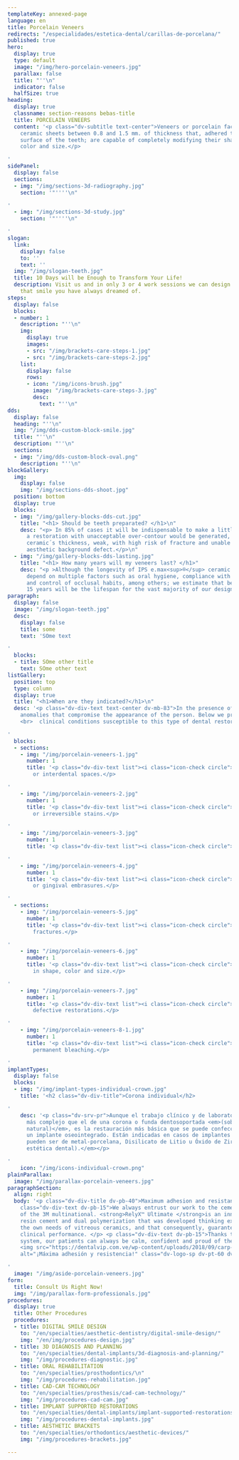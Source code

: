```yaml
---
templateKey: annexed-page
language: en
title: Porcelain Veneers
redirects: "/especialidades/estetica-dental/carillas-de-porcelana/"
published: true
hero:
  display: true
  type: default
  image: "/img/hero-porcelain-veneers.jpg"
  parallax: false
  title: "''\n"
  indicator: false
  halfSize: true
heading:
  display: true
  classname: section-reasons bebas-title
  title: PORCELAIN VENEERS
  content: '<p class="dv-subtitle text-center">Veneers or porcelain facets are thin
    ceramic sheets between 0.8 and 1.5 mm. of thickness that, adhered to the front
    surface of the teeth; are capable of completely modifying their shape, texture,
    color and size.</p>

'
sidePanel:
  display: false
  sections:
  - img: "/img/sections-3d-radiography.jpg"
    section: '"''''\n"

'
  - img: "/img/sections-3d-study.jpg"
    section: '"''''\n"

'
slogan:
  link:
    display: false
    to: ''
    text: ''
  img: "/img/slogan-teeth.jpg"
  title: 10 Days will be Enough to Transform Your Life!
  description: Visit us and in only 3 or 4 work sessions we can design and create
    that smile you have always dreamed of.
steps:
  display: false
  blocks:
  - number: 1
    description: "''\n"
    img:
      display: true
      images:
      - src: "/img/brackets-care-steps-1.jpg"
      - src: "/img/brackets-care-steps-2.jpg"
    list:
      display: false
      rows:
      - icon: "/img/icons-brush.jpg"
        image: "/img/brackets-care-steps-3.jpg"
        desc:
          text: "''\n"
dds:
  display: false
  heading: "''\n"
  img: "/img/dds-custom-block-smile.jpg"
  title: "''\n"
  description: "''\n"
  sections:
  - img: "/img/dds-custom-block-oval.png"
    description: "''\n"
blockGallery:
  img:
    display: false
    img: "/img/sections-dds-shoot.jpg"
  position: bottom
  display: true
  blocks:
  - img: "/img/gallery-blocks-dds-cut.jpg"
    title: "<h1> Should be teeth preparated? </h1>\n"
    desc: "<p> In 85% of cases it will be indispensable to make a little wear. Otherwise,
      a restoration with unacceptable over-contour would be generated, or with insufficient
      ceramic´s thickness, weak, with high risk of fracture and unable to mask the
      aesthetic background defect.</p>\n"
  - img: "/img/gallery-blocks-dds-lasting.jpg"
    title: "<h1> How many years will my veneers last? </h1>"
    desc: "<p >Although the longevity of IPS e.max<sup>®</sup> ceramic will always
      depend on multiple factors such as oral hygiene, compliance with periodic checkups
      and control of occlusal habits, among others; we estimate that between 10 and
      15 years will be the lifespan for the vast majority of our designs.</p>"
paragraph:
  display: false
  image: "/img/slogan-teeth.jpg"
  desc:
    display: false
    title: some
    text: 'SOme text

'
  blocks:
  - title: SOme other title
    text: SOme other text
listGallery:
  position: top
  type: column
  display: true
  title: "<h1>When are they indicated?</h1>\n"
  desc: '<p class="dv-div-text text-center dv-mb-83">In the presence of aesthetic
    anomalies that compromise the appearance of the person. Below we present various
    <br>  clinical conditions susceptible to this type of dental restoration:</p>

'
  blocks:
  - sections:
    - img: "/img/porcelain-veneers-1.jpg"
      number: 1
      title: '<p class="dv-div-text list"><i class="icon-check circle"></i>Diastemas
        or interdental spaces.</p>

'
    - img: "/img/porcelain-veneers-2.jpg"
      number: 1
      title: '<p class="dv-div-text list"><i class="icon-check circle"></i>Pigmentations
        or irreversible stains.</p>

'
    - img: "/img/porcelain-veneers-3.jpg"
      number: 1
      title: '<p class="dv-div-text list"><i class="icon-check circle"></i>Mild malpositions.</p>

'
    - img: "/img/porcelain-veneers-4.jpg"
      number: 1
      title: '<p class="dv-div-text list"><i class="icon-check circle"></i>Black triangles
        or gingival embrasures.</p>

'
  - sections:
    - img: "/img/porcelain-veneers-5.jpg"
      number: 1
      title: '<p class="dv-div-text list"><i class="icon-check circle"></i>Coronary
        fractures.</p>

'
    - img: "/img/porcelain-veneers-6.jpg"
      number: 1
      title: '<p class="dv-div-text list"><i class="icon-check circle"></i>Alterations
        in shape, color and size.</p>

'
    - img: "/img/porcelain-veneers-7.jpg"
      number: 1
      title: '<p class="dv-div-text list"><i class="icon-check circle"></i>Old or
        defective restorations.</p>

'
    - img: "/img/porcelain-veneers-8-1.jpg"
      number: 1
      title: '<p class="dv-div-text list"><i class="icon-check circle"></i>Need for
        permanent bleaching.</p>

'
implantTypes:
  display: false
  blocks:
  - img: "/img/implant-types-individual-crown.jpg"
    title: '<h2 class="dv-div-title">Corona individual</h2>

'
    desc: '<p class="dv-srv-pr">Aunque el trabajo clínico y de laboratorio es mucho
      más complejo que el de una corona o funda dentosoportada <em>(sobre un diente
      natural)</em>, es la restauración más básica que se puede confeccionar sobre
      un implante oseointegrado. Están indicadas en casos de implantes unitarios y
      pueden ser de metal-porcelana, Disilicato de Litio u Óxido de Zirconio <em>(alta
      estética dental).</em></p>

'
    icon: "/img/icons-individual-crown.png"
plainParallax:
  image: "/img/parallax-porcelain-veneers.jpg"
paragraphSection:
  align: right
  body: '<p class="dv-div-title dv-pb-40">Maximum adhesion and resistance!</p> <p
    class="dv-div-text dv-pb-15">We always entrust our work to the cementing agents
    of the 3M multinational. <strong>RelyX™ Ultimate </strong>is an innovative adhesive
    resin cement and dual polymerization that was developed thinking exclusively about
    the own needs of vitreous ceramics, and that consequently, guarantees us an excellent
    clinical performance. </p> <p class="dv-div-text dv-pb-15">Thanks to this new
    system, our patients can always be calm, confident and proud of their new smile.</p>
    <img src="https://dentalvip.com.ve/wp-content/uploads/2018/09/carp-img13.jpg"
    alt="¡Máxima adhesión y resistencia!" class="dv-logo-sp dv-pt-60 dv-logo-brand-mobile">

'
  image: "/img/aside-porcelain-veneers.jpg"
form:
  title: Consult Us Right Now!
  img: "/img/parallax-form-professionals.jpg"
procedures:
  display: true
  title: Other Procedures
  procedures:
  - title: DIGITAL SMILE DESIGN
    to: "/en/specialties/aesthetic-dentistry/digital-smile-design/"
    img: "/en/img/procedures-design.jpg"
  - title: 3D DIAGNOSIS AND PLANNING
    to: "/en/specialties/dental-implants/3d-diagnosis-and-planning/"
    img: "/img/procedures-diagnostic.jpg"
  - title: ORAL REHABILITATION
    to: "/en/specialties/prosthodontics/\n"
    img: "/img/procedures-rehabilitation.jpg"
  - title: CAD-CAM TECHNOLOGY
    to: "/en/specialties/prosthesis/cad-cam-technology/"
    img: "/img/procedures-cad-cam.jpg"
  - title: IMPLANT SUPPORTED RESTORATIONS
    to: "/en/specialties/dental-implants/implant-supported-restorations/"
    img: "/img/procedures-dental-implants.jpg"
  - title: AESTHETIC BRACKETS
    to: "/en/specialties/orthodontics/aesthetic-devices/"
    img: "/img/procedures-brackets.jpg"

---
```


